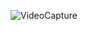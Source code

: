 ![VideoCapture](https://user-images.githubusercontent.com/74967520/115331020-bad4bc80-a1c7-11eb-9591-1d98473a68dc.png)
